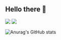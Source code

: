 ## Hello there 👋

<a href="https://blog.naver.com/PostList.naver?blogId=muonnon" target="_blank"><img src="https://img.shields.io/badge/BLOG-000000?style=flat-square&logo=notion&logoColor=FFFFFF"/></a> 
<a href="www.instagram.com/mill6i2" target="_blank"><img src="https://img.shields.io/badge/INSTAGRAM-FF3366?style=flat-square&logo=instagram&logoColor=FFFFFF"/></a>

![Anurag's GitHub stats](https://github-readme-stats.vercel.app/api?username=muonnon&show_icons=true&theme=shadow_red)
